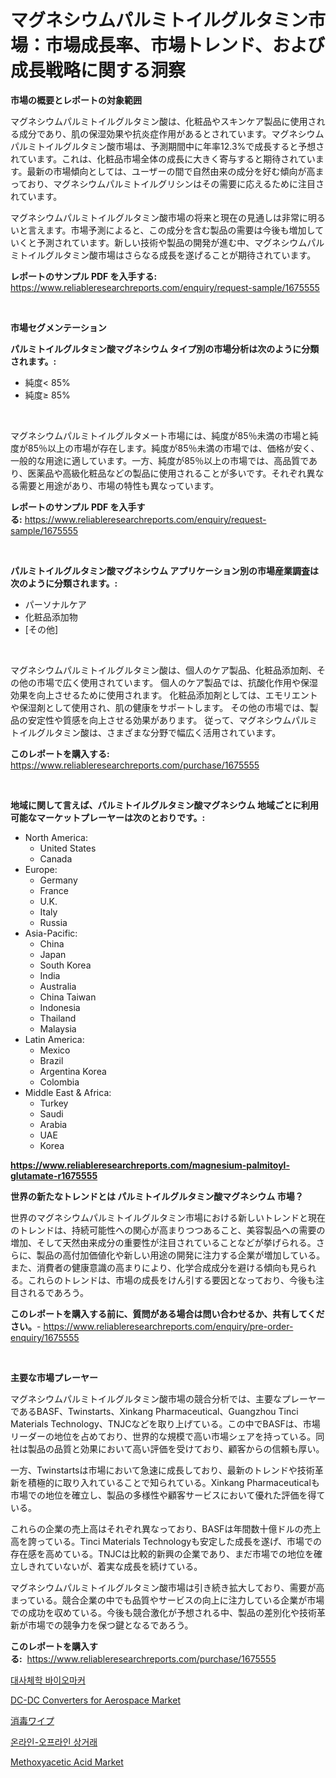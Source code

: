 <p><h1>マグネシウムパルミトイルグルタミン市場：市場成長率、市場トレンド、および成長戦略に関する洞察</h1></p><p><strong>市場の概要とレポートの対象範囲</strong></p>
<p><p>マグネシウムパルミトイルグルタミン酸は、化粧品やスキンケア製品に使用される成分であり、肌の保湿効果や抗炎症作用があるとされています。マグネシウムパルミトイルグルタミン酸市場は、予測期間中に年率12.3%で成長すると予想されています。これは、化粧品市場全体の成長に大きく寄与すると期待されています。最新の市場傾向としては、ユーザーの間で自然由来の成分を好む傾向が高まっており、マグネシウムパルミトイルグリシンはその需要に応えるために注目されています。</p><p>マグネシウムパルミトイルグルタミン酸市場の将来と現在の見通しは非常に明るいと言えます。市場予測によると、この成分を含む製品の需要は今後も増加していくと予測されています。新しい技術や製品の開発が進む中、マグネシウムパルミトイルグルタミン酸市場はさらなる成長を遂げることが期待されています。</p></p>
<p><strong>レポートのサンプル PDF を入手する:</strong> <a href="https://www.reliableresearchreports.com/enquiry/request-sample/1675555">https://www.reliableresearchreports.com/enquiry/request-sample/1675555</a></p>
<p>&nbsp;</p>
<p><strong>市場セグメンテーション</strong></p>
<p><strong>パルミトイルグルタミン酸マグネシウム タイプ別の市場分析は次のように分類されます。:</strong></p>
<p><ul><li>純度< 85%</li><li>純度≥ 85%</li></ul></p>
<p>&nbsp;</p>
<p><p>マグネシウムパルミトイルグルタメート市場には、純度が85％未満の市場と純度が85％以上の市場が存在します。純度が85％未満の市場では、価格が安く、一般的な用途に適しています。一方、純度が85％以上の市場では、高品質であり、医薬品や高級化粧品などの製品に使用されることが多いです。それぞれ異なる需要と用途があり、市場の特性も異なっています。</p></p>
<p><strong>レポートのサンプル PDF を入手する:</strong>&nbsp;<a href="https://www.reliableresearchreports.com/enquiry/request-sample/1675555">https://www.reliableresearchreports.com/enquiry/request-sample/1675555</a></p>
<p>&nbsp;</p>
<p><strong> パルミトイルグルタミン酸マグネシウム アプリケーション別の市場産業調査は次のように分類されます。:</strong></p>
<p><ul><li>パーソナルケア</li><li>化粧品添加物</li><li>[その他]</li></ul></p>
<p>&nbsp;</p>
<p><p>マグネシウムパルミトイルグルタミン酸は、個人のケア製品、化粧品添加剤、その他の市場で広く使用されています。 個人のケア製品では、抗酸化作用や保湿効果を向上させるために使用されます。 化粧品添加剤としては、エモリエントや保湿剤として使用され、肌の健康をサポートします。 その他の市場では、製品の安定性や質感を向上させる効果があります。 従って、マグネシウムパルミトイルグルタミン酸は、さまざまな分野で幅広く活用されています。</p></p>
<p><strong>このレポートを購入する:</strong>&nbsp; <a href="https://www.reliableresearchreports.com/purchase/1675555">https://www.reliableresearchreports.com/purchase/1675555</a></p>
<p>&nbsp;</p>
<p><strong>地域に関して言えば、パルミトイルグルタミン酸マグネシウム 地域ごとに利用可能なマーケットプレーヤーは次のとおりです。:</strong></p>
<p><ul>
    <li>
        North America:
        <ul>
            <li>United States</li>
            <li>Canada</li>
        </ul>
    </li>
    <li>
        Europe:
        <ul>
            <li>Germany</li>
            <li>France</li>
            <li>U.K.</li>
            <li>Italy</li>
            <li>Russia</li>
        </ul>
    </li>
    <li>
        Asia-Pacific:
        <ul>
            <li>China</li>
            <li>Japan</li>
            <li>South Korea</li>
            <li>India</li>
            <li>Australia</li>
            <li>China Taiwan</li>
            <li>Indonesia</li>
            <li>Thailand</li>
            <li>Malaysia</li>
        </ul>
    </li>
    <li>
        Latin America:
        <ul>
            <li>Mexico</li>
            <li>Brazil</li>
            <li>Argentina Korea</li>
            <li>Colombia</li>
        </ul>
    </li>
    <li>
        Middle East & Africa:
        <ul>
            <li>Turkey</li>
            <li>Saudi</li>
            <li>Arabia</li>
            <li>UAE</li>
            <li>Korea</li>
        </ul>
    </li>
    </ul></p>
<p><strong><a href="https://www.reliableresearchreports.com/magnesium-palmitoyl-glutamate-r1675555">https://www.reliableresearchreports.com/magnesium-palmitoyl-glutamate-r1675555</a></strong>&nbsp;</p>
<p><strong>世界の新たなトレンドとは パルミトイルグルタミン酸マグネシウム 市場？</strong></p>
<p><p>世界のマグネシウムパルミトイルグルタミン市場における新しいトレンドと現在のトレンドは、持続可能性への関心が高まりつつあること、美容製品への需要の増加、そして天然由来成分の重要性が注目されていることなどが挙げられる。さらに、製品の高付加価値化や新しい用途の開発に注力する企業が増加している。また、消費者の健康意識の高まりにより、化学合成成分を避ける傾向も見られる。これらのトレンドは、市場の成長をけん引する要因となっており、今後も注目されるであろう。</p></p>
<p><strong>このレポートを購入する前に、質問がある場合は問い合わせるか、共有してください。</strong>- <a href="https://www.reliableresearchreports.com/enquiry/pre-order-enquiry/1675555">https://www.reliableresearchreports.com/enquiry/pre-order-enquiry/1675555</a></p>
<p>&nbsp;</p>
<p><strong>主要な市場プレーヤー</strong></p>
<p><p>マグネシウムパルミトイルグルタミン酸市場の競合分析では、主要なプレーヤーであるBASF、Twinstarts、Xinkang Pharmaceutical、Guangzhou Tinci Materials Technology、TNJCなどを取り上げている。この中でBASFは、市場リーダーの地位を占めており、世界的な規模で高い市場シェアを持っている。同社は製品の品質と効果において高い評価を受けており、顧客からの信頼も厚い。</p><p>一方、Twinstartsは市場において急速に成長しており、最新のトレンドや技術革新を積極的に取り入れていることで知られている。Xinkang Pharmaceuticalも市場での地位を確立し、製品の多様性や顧客サービスにおいて優れた評価を得ている。</p><p>これらの企業の売上高はそれぞれ異なっており、BASFは年間数十億ドルの売上高を誇っている。Tinci Materials Technologyも安定した成長を遂げ、市場での存在感を高めている。TNJCは比較的新興の企業であり、まだ市場での地位を確立しきれていないが、着実な成長を続けている。</p><p>マグネシウムパルミトイルグルタミン酸市場は引き続き拡大しており、需要が高まっている。競合企業の中でも品質やサービスの向上に注力している企業が市場での成功を収めている。今後も競合激化が予想される中、製品の差別化や技術革新が市場での競争力を保つ鍵となるであろう。</p></p>
<p><strong>このレポートを購入する:</strong>&nbsp;&nbsp;<a href="https://www.reliableresearchreports.com/purchase/1675555">https://www.reliableresearchreports.com/purchase/1675555</a></p>
<p><p><a href="https://medium.com/@mayekuhic00/%EB%8C%80%EC%82%AC%EC%B2%B4-%EC%83%9D%EB%AC%BC-%ED%91%9C%EC%A7%80%EC%9E%90-%EC%8B%9C%EC%9E%A5-%EB%B3%B4%EA%B3%A0%EC%84%9C%EB%8A%94-%EC%9D%B4-%EC%8B%9C%EC%9E%A5%EC%9D%98-%EC%B5%9C%EC%8B%A0-%ED%8A%B8%EB%A0%8C%EB%93%9C%EC%99%80-%EC%84%B1%EC%9E%A5-%EA%B8%B0%ED%9A%8C%EB%A5%BC-%EB%B3%B4%EC%97%AC%EC%A4%8D%EB%8B%88%EB%8B%A4-3b55128fffc6">대사체학 바이오마커</a></p><p><a href="https://issuu.com/reportprime-2/docs/dc-dc-converters-for-aerospace-market-size-2030.pp">DC-DC Converters for Aerospace Market</a></p><p><a href="https://medium.com/@barrycuda1974/%E6%AC%A1%E3%81%AE%E6%96%87%E7%AB%A0%E3%82%92%E6%97%A5%E6%9C%AC%E8%AA%9E%E3%81%AB%E7%BF%BB%E8%A8%B3%E3%81%97%E3%81%A6%E3%81%8F%E3%81%A0%E3%81%95%E3%81%84-%E9%99%A4%E8%8F%8C%E3%83%AF%E3%82%A4%E3%83%97%E5%B8%82%E5%A0%B4%E3%82%A4%E3%83%B3%E3%82%B5%E3%82%A4%E3%83%88-%E5%B8%82%E5%A0%B4%E5%8B%95%E5%90%91-%E6%88%90%E9%95%B7-2024%E5%B9%B4%E3%81%8B%E3%82%892031%E5%B9%B4%E3%81%BE%E3%81%A7%E3%81%AE%E4%BA%88%E6%B8%AC-e6b99c72ac76">消毒ワイプ</a></p><p><a href="https://github.com/sammyUltyylrich9067856/Market-Research-Report-List-1/blob/main/451008017174.md">온라인-오프라인 상거래</a></p><p><a href="https://github.com/bmorecock/Market-Research-Report-List-2/blob/main/methoxyacetic-acid-market.md">Methoxyacetic Acid Market</a></p></p>
